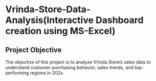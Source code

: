 # Vrinda-Store-Data-Analysis(Interactive Dashboard creation using MS-Excel)
## Project Objective
The objective of this project is to analyze Vrinda Store’s sales data to understand customer purchasing behavior, sales trends, and top-performing regions in 202s.


